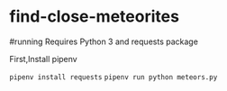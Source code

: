 # find-close-meteorites

#running
Requires Python 3 and requests package

First,Install pipenv

`pipenv install requests`
`pipenv run python meteors.py`

